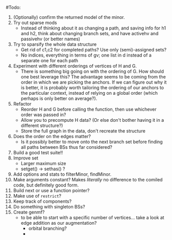 #Todo:

1. (Optionally) confirm the returned model of the minor.
2. Try out sparse mods
	- Instead of thinking about it as changing a path, and saving info for h1 and h2, think about changing branch sets, and have activehv and passivehv (or better names)
3. Try to sparsify the whole data structure
	- Get rid of c1,c2 for completed paths? Use only (semi)-assigned sets?
	- No indices, everything in terms of gv; one list in d instead of a separate one for each path
4. Experiment with different orderings of vertices of H and G.
	- There is something big going on with the ordering of G.  How should one best leverage this?  The advantage seems to be coming from the order in which we are picking the anchors.  If we can figure out why it is better, it is probably worth tailoring the ordering of our anchors to the particular context, instead of relying on a global order (which perhaps is only better on average?).
5. Refactor
	- Reorder H and G before calling the function, then use whichever order was passed in?
	- Allow you to precompute H data? (Or else don't bother having it in a different structure?)
	- Store the full graph in the data, don't recreate the structure
6. Does the order on the edges matter?
	- Is it possibly better to move onto the next branch set before finding all paths between BSs thus far considered?
7. Build a good test suite!!
8. Improve set
	- Larger maximum size
	- setget() -> sethas() ?
9. Add options and stats to filterMinor, findMinor.
10. Make arguments constant?  Makes _literally_ no difference to the comiled code, but definitely good form.
11. Build next or use a function pointer?
12. Make use of ```restrict```?
13. Keep track of components?
14. Do something with singleton BSs?
15. Create genmf?
	- to be able to start with a specific number of vertices... take a look at edge addition as our augmentation?
		- orbital branching?
		- 